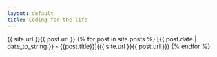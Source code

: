 ```yaml
---
layout: default
title: Coding for the life
---
```

{{ site.url }}{{ post.url }}
{% for post in site.posts %}
    [{{ post.date | date_to_string }} - {{post.title}}]({{ site.url }}{{ post.url }})
{% endfor %}
